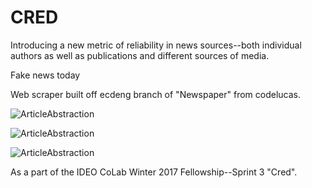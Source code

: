 # CRED
Introducing a new metric of reliability in news sources--both individual authors as well as publications and different sources of media.

Fake news today

Web scraper built off ecdeng branch of "Newspaper" from codelucas. 

![ArticleAbstraction](https://github.com/ecdeng/truthy_news/blob/master/img/ArticleAbstraction.png)

![ArticleAbstraction](https://github.com/ecdeng/truthy_news/blob/master/img/SystemsArchitecture.png)

![ArticleAbstraction](https://github.com/ecdeng/truthy_news/blob/master/img/content.png)


As a part of the IDEO CoLab Winter 2017 Fellowship--Sprint 3 "Cred". 